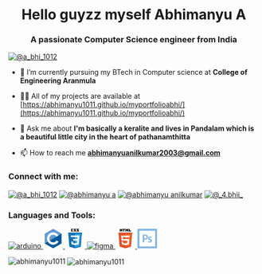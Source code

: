 
<h1 align="center">Hello guyzz myself Abhimanyu A</h1>
<h3 align="center">A passionate Computer Science engineer from India</h3>

<p align="left"> <a href="https://twitter.com/@a_bhi_1012" target="blank"><img src="https://img.shields.io/twitter/follow/@a_bhi_1012?logo=twitter&style=for-the-badge" alt="@a_bhi_1012" /></a> </p>

- 🔭 I’m currently pursuing my BTech in Computer science at **College of Engineering Aranmula**

- 👨‍💻 All of my projects are available at [https://abhimanyu1011.github.io/myportfolioabhi/](https://abhimanyu1011.github.io/myportfolioabhi/)

- 💬 Ask me about **I'm basically a keralite and lives in Pandalam which is a beautiful little city in the heart of pathanamthitta**

- 📫 How to reach me **abhimanyuanilkumar2003@gmail.com**

<h3 align="left">Connect with me:</h3>
<p align="left">
<a href="https://twitter.com/@a_bhi_1012" target="blank"><img align="center" src="https://raw.githubusercontent.com/rahuldkjain/github-profile-readme-generator/master/src/images/icons/Social/twitter.svg" alt="@a_bhi_1012" height="30" width="40" /></a>
<a href="https://linkedin.com/in/@abhimanyu a" target="blank"><img align="center" src="https://raw.githubusercontent.com/rahuldkjain/github-profile-readme-generator/master/src/images/icons/Social/linked-in-alt.svg" alt="@abhimanyu a" height="30" width="40" /></a>
<a href="https://fb.com/@abhimanyu anilkumar" target="blank"><img align="center" src="https://raw.githubusercontent.com/rahuldkjain/github-profile-readme-generator/master/src/images/icons/Social/facebook.svg" alt="@abhimanyu anilkumar" height="30" width="40" /></a>
<a href="https://instagram.com/@_4.bhii_" target="blank"><img align="center" src="https://raw.githubusercontent.com/rahuldkjain/github-profile-readme-generator/master/src/images/icons/Social/instagram.svg" alt="@_4.bhii_" height="30" width="40" /></a>
</p>

<h3 align="left">Languages and Tools:</h3>
<p align="left"> <a href="https://www.arduino.cc/" target="_blank" rel="noreferrer"> <img src="https://cdn.worldvectorlogo.com/logos/arduino-1.svg" alt="arduino" width="40" height="40"/> </a> <a href="https://www.cprogramming.com/" target="_blank" rel="noreferrer"> <img src="https://raw.githubusercontent.com/devicons/devicon/master/icons/c/c-original.svg" alt="c" width="40" height="40"/> </a> <a href="https://www.w3schools.com/css/" target="_blank" rel="noreferrer"> <img src="https://raw.githubusercontent.com/devicons/devicon/master/icons/css3/css3-original-wordmark.svg" alt="css3" width="40" height="40"/> </a> <a href="https://www.figma.com/" target="_blank" rel="noreferrer"> <img src="https://www.vectorlogo.zone/logos/figma/figma-icon.svg" alt="figma" width="40" height="40"/> </a> <a href="https://www.w3.org/html/" target="_blank" rel="noreferrer"> <img src="https://raw.githubusercontent.com/devicons/devicon/master/icons/html5/html5-original-wordmark.svg" alt="html5" width="40" height="40"/> </a> <a href="https://www.photoshop.com/en" target="_blank" rel="noreferrer"> <img src="https://raw.githubusercontent.com/devicons/devicon/master/icons/photoshop/photoshop-line.svg" alt="photoshop" width="40" height="40"/> </a> </p>

<p><img align="left" src="https://github-readme-stats.vercel.app/api/top-langs?username=abhimanyu1011&show_icons=true&locale=en&layout=compact" alt="abhimanyu1011" /></p>

<p>&nbsp;<img align="center" src="https://github-readme-stats.vercel.app/api?username=abhimanyu1011&show_icons=true&locale=en" alt="abhimanyu1011" /></p>

